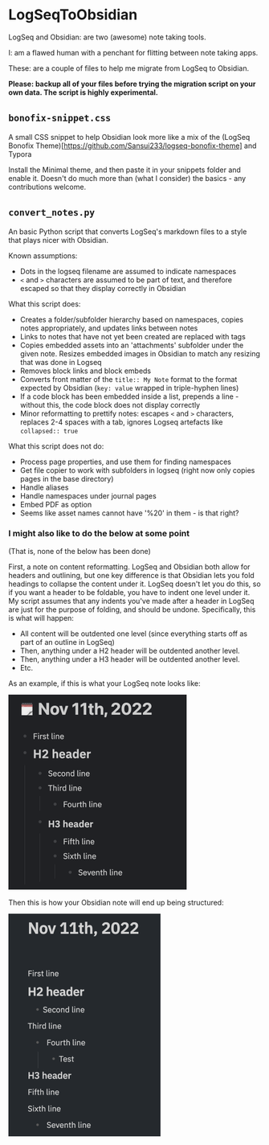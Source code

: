 # LogSeqToObsidian

LogSeq and Obsidian: are two (awesome) note taking tools.

I: am a flawed human with a penchant for flitting between note taking apps.

These: are a couple of files to help me migrate from LogSeq to Obsidian.

**Please: backup all of your files before trying the migration script on your own data. The script is highly experimental.**


## `bonofix-snippet.css`

A small CSS snippet to help Obsidian look more like a mix of the (LogSeq Bonofix Theme)[https://github.com/Sansui233/logseq-bonofix-theme] and Typora

Install the Minimal theme, and then paste it in your snippets folder and enable it. Doesn't do much more than (what I consider) the basics - any contributions welcome.


## `convert_notes.py`

An basic Python script that converts LogSeq's markdown files to a style that plays nicer with Obsidian.

Known assumptions:
* Dots in the logseq filename are assumed to indicate namespaces
* `<` and `>` characters are assumed to be part of text, and therefore escaped so that they display correctly in Obsidian

What this script does:
* Creates a folder/subfolder hierarchy based on namespaces, copies notes appropriately, and updates links between notes
* Links to notes that have not yet been created are replaced with tags
* Copies embedded assets into an 'attachments' subfolder under the given note. Resizes embedded images in Obsidian to match any resizing that was done in Logseq
* Removes block links and block embeds
* Converts front matter of the `title:: My Note` format to the format expected by Obsidian (`key: value` wrapped in triple-hyphen lines)
* If a code block has been embedded inside a list, prepends a line - without this, the code block does not display correctly
* Minor reformatting to prettify notes: escapes `<` and `>` characters, replaces 2-4 spaces with a tab, ignores Logseq artefacts like `collapsed:: true`

What this script does not do:
* Process page properties, and use them for finding namespaces
* Get file copier to work with subfolders in logseq (right now only copies pages in the base directory)
* Handle aliases
* Handle namespaces under journal pages
* Embed PDF as option
* Seems like asset names cannot have '%20' in them - is that right?


### I might also like to do the below at some point

(That is, none of the below has been done)

First, a note on content reformatting. LogSeq and Obsidian both allow for headers and outlining, but one key difference is that Obsidian lets you fold headings to collapse the content under it. LogSeq doesn't let you do this, so if you want a header to be foldable, you have to indent one level under it. My script assumes that any indents you've made after a header in LogSeq are just for the purpose of folding, and should be undone. Specifically, this is what will happen:
* All content will be outdented one level (since everything starts off as part of an outline in LogSeq)
* Then, anything under a H2 header will be outdented another level.
* Then, anything under a H3 header will be outdented another level.
* Etc.

As an example, if this is what your LogSeq note looks like:

<img src="README.assets/image-20221111221326446.png" alt="image-20221111221326446" style="zoom:50%;" />

Then this is how your Obsidian note will end up being structured:

<img src="README.assets/image-20221111231753576.png" alt="image-20221111231753576" style="zoom:50%;" />


